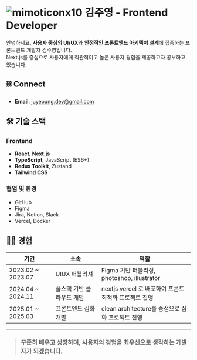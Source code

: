 # ![mimoticonx10](https://github.com/user-attachments/assets/aa6ac4ac-13e4-4ca6-ab38-a5408585dc78) 김주영 - Frontend Developer

안녕하세요, **사용자 중심의 UI/UX**와 **안정적인 프론트엔드 아키텍처 설계**에 집중하는 프론트엔드 개발자 김주영입니다.  
Next.js를 중심으로 사용자에게 직관적이고 높은 사용자 경험을 제공하고자 공부하고 있습니다.


## ⛓️ Connect
- **Email**: juyeoung.dev@gmail.com

## 🛠 기술 스택

### Frontend
- **React**, **Next.js**
- **TypeScript**, JavaScript (ES6+)
- **Redux Toolkit**, Zustand
- **Tailwind CSS**

### 협업 및 환경
- GitHub
- Figma 
- Jira, Notion, Slack
- Vercel, Docker

## 🧑‍💼 경험

| 기간 | 소속 | 역할 |
|------|------|------|
| 2023.02 ~ 2023.07 | UIUX 퍼블리셔 | Figma 기반 퍼블리싱, photoshop, illustrator |
| 2024.04 ~ 2024.11 | 풀스택 기반 클라우드 개발 | nextjs vercel 로 배포하여 프론트 최적화 프로젝트 진행 |
| 2025.01 ~ 2025.03 | 프론트엔드 심화 개발 | clean architecture를 중점으로 심화 프로젝트 진행 |

---


> ### 꾸준히 배우고 성장하며, 사용자의 경험을 최우선으로 생각하는 개발자가 되겠습니다.
